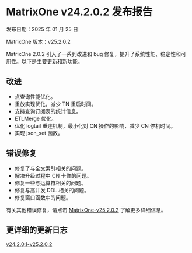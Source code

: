 # **MatrixOne v24.2.0.2 发布报告**

发布日期：2025 年 01 月 25 日

MatrixOne 版本：v25.2.0.2

MatrixOne 2.0.2 引入了一系列改进和 bug 修复，提升了系统性能、稳定性和可用性。以下是主要更新和新功能。

## 改进

- 点查询性能优化。
- 重放实现优化，减少 TN 重启时间。
- 支持查询订阅表的统计信息。
- ETLMerge 优化。
- 优化 logtail 重连机制，最小化对 CN 操作的影响，减少 CN 停机时间。
- 实现 json_set 函数。

## 错误修复

- 修复了与全文索引相关的问题。
- 解决升级过程中 CN 卡住的问题。
- 修复一些与运算符相关的问题。
- 修复与高并发 DDL 相关的问题。
- 修复窗口函数中的问题。

有关其他错误修复，请点击 [MatrixOne-v25.2.0.2](https://github.com/matrixorigin/matrixone/releases/tag/v2.0.2) 了解更多详细信息。

## 更详细的更新日志

[v24.2.0.1-v25.2.0.2](https://github.com/matrixorigin/matrixone/compare/v2.0.1...v2.0.2)
